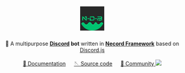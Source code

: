 <div align="center">
  <h1>
    <img width="64" src="https://github.com/N-D-B-Project/N-D-B/blob/master/Packages/Client/src/common/assets/Images/Logos/Logo.png?raw=true">
  </h1>
  🤖 A multipurpose <b><a href="https://discord.com/">Discord</a> bot</b> written in <b><a href="https://necord.org/">Necord Framework</a></b> based on <a href="https://discord.js.org/">Discord.js</a></b>
  <br/>
  <br/>
  <a href="https://github.com/N-D-B-Project/Documentation">📖 Documentation</a> &emsp; <a href="https://github.com/N-D-B-Project/N-D-B/">🪡 Source code</a> &emsp; <a href="https://discord.gg/5CHARxbaRk">🏡 Community <img width="64px" src="https://img.shields.io/discord/679066351456878633.svg?label=&logo=discord&logoColor=ffffff&color=7389D8&labelColor=6A7EC2"></a>
</div>
